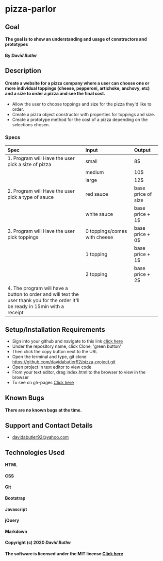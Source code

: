# pizza-parlor
## Goal 

#### The goal is to show an understanding and usage of constructors and prototypes 
#### By _**David Butler**_

## Description
#### Create a website for a pizza company where a user can choose one or more individual toppings (cheese, pepperoni, artichoke, anchovy, etc) and a size to order a pizza and see the final cost.

* Allow the user to choose toppings and size for the pizza they'd like to order.
* Create a pizza object constructor with properties for toppings and size.
* Create a prototype method for the cost of a pizza depending on the selections chosen.

### Specs
| Spec | Input | Output |
| :-------------     | :------------- | :------------- |
|  1. Program will Have the user pick a size of pizza | small | 8$
|  | medium | 10$
|  | large | 12$
|  2. Program will Have the user pick a type of sauce | red sauce | base price of size
|  | white sauce | base price + 1$
|  3. Program will Have the user pick toppings        | 0 toppings/comes with cheese | base price + 0$ 
|  | 1 topping | base price + 1$
|  | 2 topping | base price + 2$
|  4. The program will have a button to order and will text the user thank you for the order It'll be ready in 15min with a receipt


## Setup/Installation Requirements
* Sign into your github and navigate to this link [click here](https://github.com/davidabutler92/pizza-project.git) 
* Under the repository name, click Clone, 'green button'
* Then click the copy button next to the URL
* Open the terminal and type, git clone https://github.com/davidabutler92/pizza-project.git
* Open project in text editor to view code
* From your text editor, drag index.html to the browser to view in the browser
* To see on gh-pages [Click here](https://davidabutler92.github.io/pizza-project/)

## Known Bugs 
#### There are no known bugs at the time.

## Support and Contact Details
* davidabutler92@yahoo.com

## Technologies Used 
#### HTML
#### CSS
#### Git 
#### Bootstrap
#### Javascript
#### jQuery 
#### Markdown

#### Copyright (c) 2020 **_David Butler_**
#### The software is licensed under the MIT license [Click here](LICENSE.md)